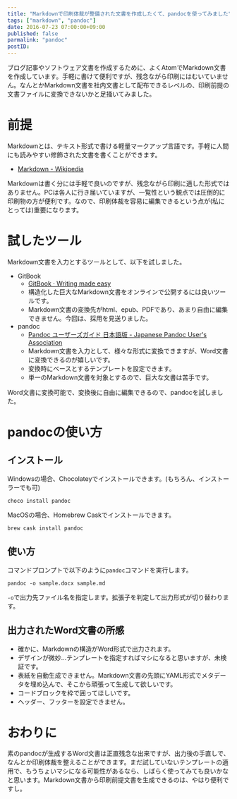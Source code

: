 ```yaml
---
title: "Markdownで印刷体裁が整備された文書を作成したくて、pandocを使ってみました"
tags: ["markdown", "pandoc"]
date: 2016-07-23 07:00:00+09:00
published: false
parmalink: "pandoc"
postID: 
---
```


ブログ記事やソフトウェア文書を作成するために、よくAtomでMarkdown文書を作成しています。手軽に書けて便利ですが、残念ながら印刷にはむいていません。なんとかMarkdown文書を社内文書として配布できるレベルの、印刷前提の文書ファイルに変換できないかと足掻いてみました。

# 前提

Markdownとは、テキスト形式で書ける軽量マークアップ言語です。手軽に人間にも読みやすい修飾された文書を書くことができます。

* [Markdown - Wikipedia](https://ja.wikipedia.org/wiki/Markdown)

Markdownは書く分には手軽で良いのですが、残念ながら印刷に適した形式ではありません。PCは各人に行き届いていますが、一覧性という観点では圧倒的に印刷物の方が便利です。なので、印刷体裁を容易に編集できるという点が(私にとっては)重要になります。

# 試したツール

Markdown文書を入力とするツールとして、以下を試しました。

* GitBook
    * [GitBook · Writing made easy](https://www.gitbook.com/)
    * 構造化した巨大なMarkdown文書をオンラインで公開するには良いツールです。
    * Markdown文書の変換先がhtml、epub、PDFであり、あまり自由に編集できません。今回は、採用を見送りました。
* pandoc
    * [Pandoc ユーザーズガイド 日本語版 - Japanese Pandoc User's Association](http://sky-y.github.io/site-pandoc-jp/users-guide/)
    * Markdown文書を入力として、様々な形式に変換できますが、Word文書に変換できるのが嬉しいです。
    * 変換時にベースとするテンプレートを設定できます。
    * 単一のMarkdown文書を対象とするので、巨大な文書は苦手です。

Word文書に変換可能で、変換後に自由に編集できるので、pandocを試しました。

# pandocの使い方

## インストール

Windowsの場合、Chocolateyでインストールできます。(もちろん、インストーラーでも可)

```
choco install pandoc
```

MacOSの場合、Homebrew Caskでインストールできます。

```
brew cask install pandoc
```

## 使い方

コマンドプロンプトで以下のように`pandoc`コマンドを実行します。

```
pandoc -o sample.docx sample.md
```

`-o`で出力先ファイル名を指定します。拡張子を判定して出力形式が切り替わります。

## 出力されたWord文書の所感

* 確かに、Markdownの構造がWord形式で出力されます。
* デザインが微妙…テンプレートを指定すればマシになると思いますが、未検証です。
* 表紙を自動生成できません。Markdown文書の先頭にYAML形式でメタデータを埋め込んで、そこから頑張って生成して欲しいです。
* コードブロックを枠で囲ってほしいです。
* ヘッダー、フッターを設定できません。

# おわりに

素のpandocが生成するWord文書は正直残念な出来ですが、出力後の手直しで、なんとか印刷体裁を整えることができます。まだ試していないテンプレートの適用で、もうちょいマシになる可能性があるなら、しばらく使ってみても良いかなと思います。Markdown文書から印刷前提文書を生成できるのは、やはり便利ですし。
